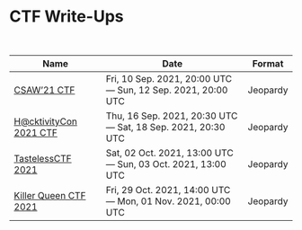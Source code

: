 # CTF Write-Ups

<br>

| Name                                                         | Date                                                          | Format   |
|--------------------------------------------------------------|---------------------------------------------------------------|----------|
| [CSAW’21 CTF](./2021-09-CSAW/README.md)                      | Fri, 10 Sep. 2021, 20:00 UTC — Sun, 12 Sep. 2021, 20:00 UTC   | Jeopardy |
| [H@cktivityCon 2021 CTF](./2021-09-H@cktivityCon/README.md)  | Thu, 16 Sep. 2021, 20:30 UTC — Sat, 18 Sep. 2021, 20:30 UTC   | Jeopardy |
| [TastelessCTF 2021](./2021-10-TastelessCTF/README.md)        | Sat, 02 Oct. 2021, 13:00 UTC — Sun, 03 Oct. 2021, 13:00 UTC   | Jeopardy |
| [Killer Queen CTF 2021](./2021-10-Killer-Queen-CTF/README.md)| Fri, 29 Oct. 2021, 14:00 UTC — Mon, 01 Nov. 2021, 00:00 UTC   | Jeopardy |

